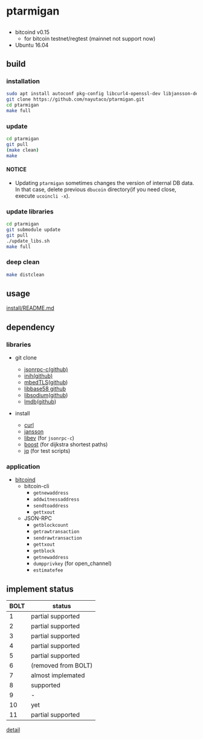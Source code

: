 # ptarmigan

## 

* bitcoind v0.15
  * for bitcoin testnet/regtest (mainnet not support now)
* Ubuntu 16.04

## build

### installation

```bash
sudo apt install autoconf pkg-config libcurl4-openssl-dev libjansson-dev libev-dev libboost-all-dev build-essential libtool autoconf jq
git clone https://github.com/nayutaco/ptarmigan.git
cd ptarmigan
make full
```

### update

```bash
cd ptarmigan
git pull
(make clean)
make
```

#### NOTICE

* Updating `ptarmigan` sometimes changes the version of internal DB data.  
  In that case, delete previous `dbucoin` directory(if you need close, execute `ucoincli -x`).

### update libraries

```bash
cd ptarmigan
git submodule update
git pull
./update_libs.sh
make full
```

### deep clean

```bash
make distclean
```

## usage

[install/README.md](install/README.md)

## dependency

### libraries

* git clone
  * [jsonrpc-c(github)](https://github.com/hmng/jsonrpc-c)
  * [inih(github)](https://github.com/benhoyt/inih)
  * [mbedTLS](https://tls.mbed.org/)([github](https://github.com/ARMmbed/mbedtls))
  * [libbase58 github](https://github.com/luke-jr/libbase58)
  * [libsodium](https://download.libsodium.org/doc/)([github](https://github.com/jedisct1/libsodium))
  * [lmdb](https://symas.com/lightning-memory-mapped-database/)([github](https://github.com/LMDB/lmdb))

* install
  * [curl](https://curl.haxx.se/)
  * [jansson](http://www.digip.org/jansson/)
  * [libev](http://software.schmorp.de/pkg/libev.html) (for `jsonrpc-c`)
  * [boost](http://www.boost.org/) (for dijkstra shortest paths)
  * [jq](https://stedolan.github.io/jq/) (for test scripts)

### application

* [bitcoind](https://github.com/bitcoin/bitcoin)
  * bitcoin-cli
    * `getnewaddress`
    * `addwitnessaddress`
    * `sendtoaddress`
    * `gettxout`
  * JSON-RPC
    * `getblockcount`
    * `getrawtransaction`
    * `sendrawtransaction`
    * `gettxout`
    * `getblock`
    * `getnewaddress`
    * `dumpprivkey` (for open_channel)
    * `estimatefee`

## implement status

| BOLT | status |
|------|-------|
|  1   | partial supported |
|  2   | partial supported |
|  3   | partial supported |
|  4   | partial supported |
|  5   | partial supported |
|  6   | (removed from BOLT) |
|  7   | almost implemated |
|  8   | supported |
|  9   | - |
|  10  | yet |
|  11  | partial supported |

[detail](docs/bolt_compat.md)
